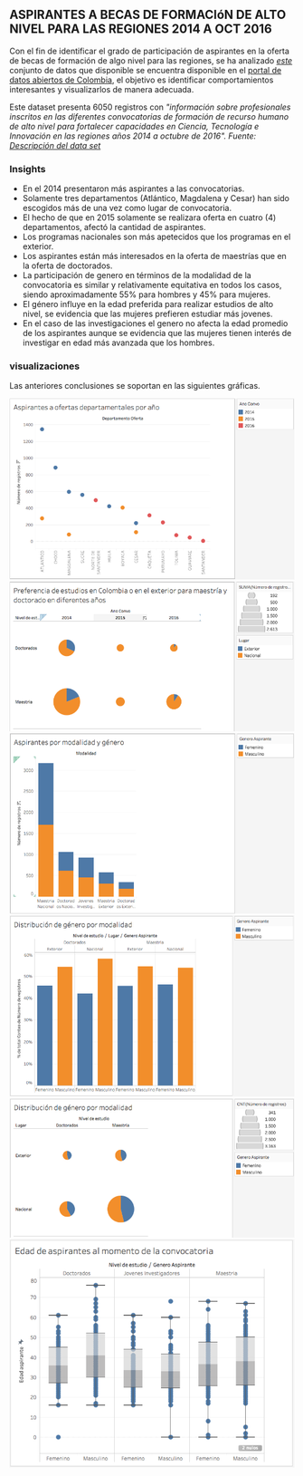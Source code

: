 ## ASPIRANTES A BECAS DE FORMACIóN DE ALTO NIVEL PARA LAS REGIONES 2014 A OCT 2016

Con el fin de identificar el grado de participación de aspirantes en la oferta de becas de formación de algo nivel para las regiones, se ha analizado _[este](https://www.datos.gov.co/Ciencia-Tecnolog-a-e-Innovaci-n/ASPIRANTES-A-BECAS-DE-FORMACION-DE-ALTO-NIVEL-PARA/j6gt-keey)_  conjunto de datos que disponible se encuentra disponible en el [portal de datos abiertos de Colombia](https://www.datos.gov.co), el objetivo es identificar comportamientos interesantes y visualizarlos de manera adecuada.

Este dataset presenta 6050 registros con *"información sobre profesionales inscritos en las diferentes convocatorias de formación de recurso humano de alto nivel para fortalecer capacidades en Ciencia, Tecnología e Innovación en las regiones años 2014 a octubre de 2016". Fuente: [Descripción del data set](https://www.datos.gov.co/Ciencia-Tecnolog-a-e-Innovaci-n/ASPIRANTES-A-BECAS-DE-FORMACION-DE-ALTO-NIVEL-PARA/j6gt-keey)*

### Insights

- En el 2014 presentaron más aspirantes a las convocatorias.
- Solamente tres departamentos (Atlántico, Magdalena y Cesar) han sido escogidos más de una vez como lugar de convocatoria.
- El hecho de que en 2015 solamente se realizara oferta en cuatro (4) departamentos, afectó la cantidad de aspirantes.
- Los programas nacionales son más apetecidos que los programas en el exterior.
- Los aspirantes están más interesados en la oferta de maestrías que en la oferta de doctorados.
- La participación de genero en términos de la modalidad de la convocatoria es similar y relativamente equitativa en todos los casos, siendo aproximadamente 55% para hombres y 45% para mujeres.
- El género influye en la edad preferida para realizar estudios de alto nivel, se evidencia que las mujeres prefieren estudiar más jovenes.
- En el caso de las investigaciones el genero no afecta la edad promedio de los aspirantes aunque se evidencia que las mujeres tienen interés de investigar en edad más avanzada que los hombres.

### visualizaciones

Las anteriores conclusiones se soportan en las siguientes gráficas.

![imagen test](assets/img/aspirante-depto-anho.png)
![imagen test](assets/img/modalidad-anho.png)
![imagen test](assets/img/aspirante-modalidad-anho.png)
![imagen test](assets/img/genero-modalidad-barchart.png)
![imagen test](assets/img/genero-modalidad-piechart.png)
![imagen test](assets/img/distribucion-edad.png)


<!-- ```markdown
Syntax highlighted code block

# Header 1
## Header 2
### Header 3

- Bulleted
- List

1. Numbered
2. List

**Bold** and _Italic_ and `Code` text

[Link](url) and ![Image](src)
``` -->

<!-- For more details see [GitHub Flavored Markdown](https://guides.github.com/features/mastering-markdown/). -->


